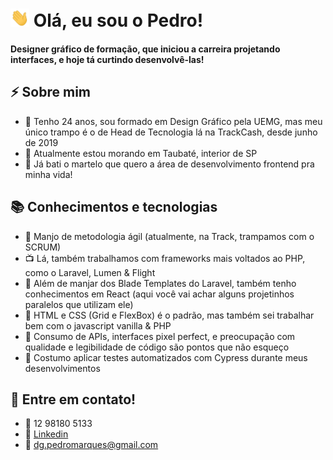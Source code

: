 # <img src="https://raw.githubusercontent.com/ABSphreak/ABSphreak/master/gifs/Hi.gif" width="30px"> Olá, eu sou o Pedro!

#### Designer gráfico de formação, que iniciou a carreira projetando interfaces, e hoje tá curtindo desenvolvê-las!

## ⚡ Sobre mim

- 🤵 Tenho 24 anos, sou formado em Design Gráfico pela UEMG, mas meu único trampo é o de Head de Tecnologia lá na TrackCash, desde junho de 2019
- 🏡 Atualmente estou morando em Taubaté, interior de SP
- 💼 Já bati o martelo que quero a área de desenvolvimento frontend pra minha vida!

## 📚 Conhecimentos e tecnologias

- 💨 Manjo de metodologia ágil (atualmente, na Track, trampamos com o SCRUM)
- 📺 Lá, também trabalhamos com frameworks mais voltados ao PHP, como o Laravel, Lumen & Flight
- 📰 Além de manjar dos Blade Templates do Laravel, também tenho conhecimentos em React (aqui você vai achar alguns projetinhos paralelos que utilizam ele)
- 🔰  HTML e CSS (Grid e FlexBox) é o padrão, mas também sei trabalhar bem com o javascript vanilla & PHP
- 🎯 Consumo de APIs, interfaces pixel perfect, e preocupação com qualidade e legibilidade de código são pontos que não esqueço
- 🚀 Costumo aplicar testes automatizados com Cypress durante meus desenvolvimentos

## 📢 Entre em contato!

- 📲 12 98180 5133
- 🤵 [Linkedin](https://www.linkedin.com/in/phsvieira/ "Linkedin")
- 📩 dg.pedromarques@gmail.com

